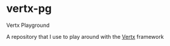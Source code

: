 # vertx-pg
Vertx Playground

A repository that I use to play around with the [Vertx](https://vertx.io/) framework
